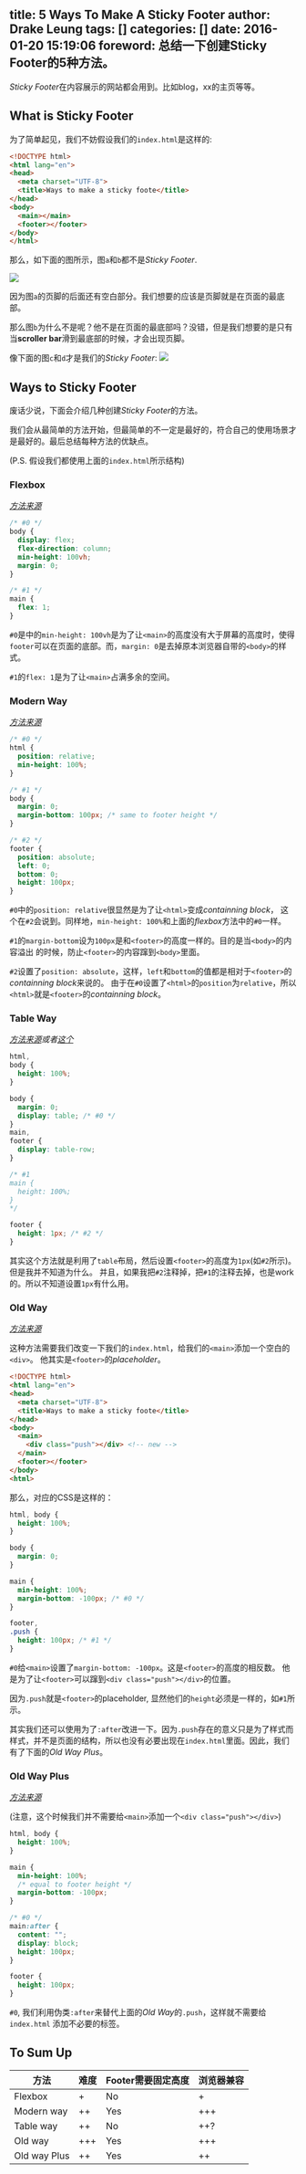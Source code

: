 title: 5 Ways To Make A Sticky Footer
author: Drake Leung
tags: []
categories: []
date: 2016-01-20 15:19:06
foreword: 总结一下创建Sticky Footer的5种方法。
---

*Sticky Footer*在内容展示的网站都会用到。比如blog，xx的主页等等。

## What is Sticky Footer

为了简单起见，我们不妨假设我们的`index.html`是这样的:
```html
<!DOCTYPE html>
<html lang="en">
<head>
  <meta charset="UTF-8">
  <title>Ways to make a sticky foote</title>
</head>
<body>
  <main></main>
  <footer></footer>
</body>
</html>
```

那么，如下面的图所示，图`a`和`b`都不是*Sticky Footer*.

![](http://ww2.sinaimg.cn/large/7f85b91egw1f0asb7siypj20go088q4x.jpg)

因为图`a`的页脚的后面还有空白部分。我们想要的应该是页脚就是在页面的最底部。

那么图`b`为什么不是呢？他不是在页面的最底部吗？没错，但是我们想要的是只有当**scroller bar**滑到最底部的时候，才会出现页脚。

像下面的图`c`和`d`才是我们的*Sticky Footer*:
![](http://ww2.sinaimg.cn/large/7f85b91egw1f0asq75p07j20gl09i0vh.jpg)

## Ways to Sticky Footer
废话少说，下面会介绍几种创建*Sticky Footer*的方法。

我们会从最简单的方法开始，但最简单的不一定是最好的，符合自己的使用场景才是最好的。最后总结每种方法的优缺点。

(P.S. 假设我们都使用上面的`index.html`所示结构)

### Flexbox
*[方法来源](https://philipwalton.github.io/solved-by-flexbox/demos/sticky-footer/)*

```css
/* #0 */
body {
  display: flex;
  flex-direction: column;
  min-height: 100vh;
  margin: 0;
}

/* #1 */
main {
  flex: 1;
}
```

`#0`是中的`min-height: 100vh`是为了让`<main>`的高度没有大于屏幕的高度时，使得`footer`可以在页面的底部。而，`margin: 0`是去掉原本浏览器自带的`<body>`的样式。

`#1`的`flex: 1`是为了让`<main>`占满多余的空间。

### Modern Way
*[方法来源](http://mystrd.at/modern-clean-css-sticky-footer/)*

```css
/* #0 */
html {
  position: relative;
  min-height: 100%;
}

/* #1 */
body {
  margin: 0;
  margin-bottom: 100px; /* same to footer height */
}

/* #2 */
footer {
  position: absolute;
  left: 0;
  bottom: 0;
  height: 100px;
}
```

`#0`中的`position: relative`很显然是为了让`<html>`变成*containning block*，
这个在`#2`会说到。同样地，`min-height: 100%`和上面的*flexbox*方法中的`#0`一样。

`#1`的`margin-bottom`设为`100px`是和`<footer>`的高度一样的。目的是当`<body>`的内容溢出
的时候，防止`<footer>`的内容蹿到`<body>`里面。

`#2`设置了`position: absolute`，这样，`left`和`bottom`的值都是相对于`<footer>`的*containning block*来说的。
由于在`#0`设置了`<html>`的`position`为`relative`，所以`<html>`就是`<footer>`的*containning block*。

### Table Way
*[方法来源](http://codepen.io/anon/pen/zrRLVW)或者[这个](https://gist.github.com/goldsky/7322156)*

```css
html,
body {
  height: 100%;
}

body {
  margin: 0;
  display: table; /* #0 */
}
main,
footer {
  display: table-row;
}

/* #1
main {
  height: 100%;
}
*/

footer {
  height: 1px; /* #2 */
}
```

其实这个方法就是利用了`table`布局，然后设置`<footer>`的高度为`1px`(如`#2`所示)。但是我并不知道为什么。
并且，如果我把`#2`注释掉，把`#1`的注释去掉，也是work的。所以不知道设置`1px`有什么用。

### Old Way
*[方法来源](http://ryanfait.com/resources/footer-stick-to-bottom-of-page/)*

这种方法需要我们改变一下我们的`index.html`，给我们的`<main>`添加一个空白的`<div>`。
他其实是`<footer>`的*placeholder*。

```html
<!DOCTYPE html>
<html lang="en">
<head>
  <meta charset="UTF-8">
  <title>Ways to make a sticky foote</title>
</head>
<body>
  <main>
    <div class="push"></div> <!-- new -->
  </main>
  <footer></footer>
</body>
<html>
```
那么，对应的CSS是这样的：

```css
html, body {
  height: 100%;
}

body {
  margin: 0;
}

main {
  min-height: 100%;
  margin-bottom: -100px; /* #0 */
}

footer,
.push {
  height: 100px; /* #1 */
}
```

`#0`给`<main>`设置了`margin-bottom: -100px`。这是`<footer>`的高度的相反数。
他是为了让`<footer>`可以蹿到`<div class="push"></div>`的位置。

因为`.push`就是`<footer>`的placeholder, 显然他们的`height`必须是一样的，如`#1`所示。

其实我们还可以使用为了`:after`改进一下。因为`.push`存在的意义只是为了样式而样式，并不是页面的结构，所以也没有必要出现在`index.html`里面。因此，我们有了下面的*Old Way Plus*。

### Old Way Plus
*[方法来源](https://css-tricks.com/snippets/css/sticky-footer/)*

(注意，这个时候我们并不需要给`<main>`添加一个`<div class="push"></div>`)

```css
html, body {
  height: 100%;
}

main {
  min-height: 100%;
  /* equal to footer height */
  margin-bottom: -100px;
}

/* #0 */
main:after {
  content: "";
  display: block;
  height: 100px;
}

footer {
  height: 100px;
}
```
`#0`, 我们利用伪类`:after`来替代上面的*Old Way*的`.push`，这样就不需要给`index.html`
添加不必要的标签。

## To Sum Up
方法  | 难度   | Footer需要固定高度 | 浏览器兼容
----    | ----  | -------            |  ------
Flexbox | +  | No                 |   +
Modern way | ++ | Yes                 |  +++
Table way | ++   | No             | ++?
Old way | +++     | Yes |     +++
Old way Plus | ++ | Yes |   ++
